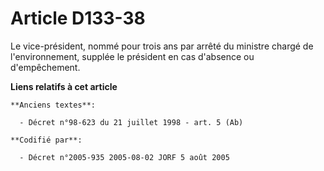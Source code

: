 # Article D133-38

Le vice-président, nommé pour trois ans par arrêté du ministre chargé de l'environnement, supplée le président en cas
d'absence ou d'empêchement.

**Liens relatifs à cet article**

	**Anciens textes**:

	  - Décret n°98-623 du 21 juillet 1998 - art. 5 (Ab)

	**Codifié par**:

	  - Décret n°2005-935 2005-08-02 JORF 5 août 2005
